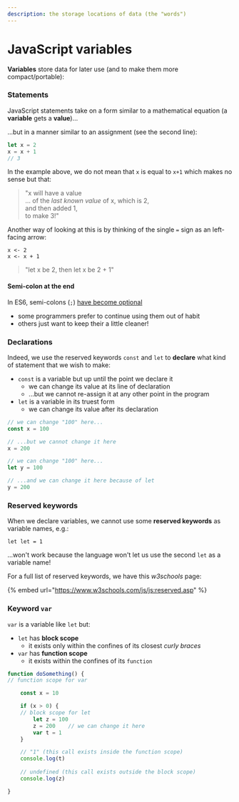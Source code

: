 ```yaml
---
description: the storage locations of data (the "words")
---
```


# JavaScript variables

**Variables** store data for later use (and to make them more compact/portable):

### Statements

JavaScript statements take on a form similar to a mathematical equation (a **variable** gets a **value**)...

...but in a manner similar to an assignment (see the second line):

```javascript
let x = 2 
x = x + 1
// 3
```

In the example above, we do not mean that `x` is equal to `x+1` which makes no sense but that:

> "x will have a value\
> ... of the _last known value_ of x, which is 2,\
> and then added 1,\
> to make 3!"

Another way of looking at this is by thinking of the single `=` sign as an left-facing arrow:

```
x <- 2
x <- x + 1
```

> "let x be 2, then let x be 2 + 1"

#### Semi-colon at the end

In ES6, semi-colons (`;`) [have become optional](https://flaviocopes.com/javascript-automatic-semicolon-insertion/)

* some programmers prefer to continue using them out of habit
* others just want to keep their a little cleaner!

### Declarations

Indeed, we use the reserved keywords `const` and `let` to **declare** what kind of statement that we wish to make:

* `const` is a variable but up until the point we declare it
  * we can change its value at its line of declaration
  * ...but we cannot re-assign it at any other point in the program
* `let` is a variable in its truest form
  * we can change its value after its declaration

```javascript
// we can change "100" here...
const x = 100 

// ...but we cannot change it here
x = 200 

// we can change "100" here...
let y = 100 

// ...and we can change it here because of let
y = 200
```

### Reserved keywords

When we declare variables, we cannot use some **reserved keywords** as variable names, e.g.:

```
let let = 1
```

...won't work because the language won't let us use the second `let` as a variable name!

For a full list of reserved keywords, we have this _w3schools_ page:

{% embed url="https://www.w3schools.com/js/js:reserved.asp" %}

### Keyword `var`

`var` is a variable like `let` but:

* `let` has **block scope**
  * it exists only within the confines of its closest _curly braces_
* `var` has **function scope**
  * it exists within the confines of its `function`

```javascript
function doSomething() {
// function scope for var

    const x = 10

    if (x > 0) {
    // block scope for let
        let z = 100
        z = 200    // we can change it here
        var t = 1
    }

    // "1" (this call exists inside the function scope)
    console.log(t) 
    
    // undefined (this call exists outside the block scope)
    console.log(z) 

}
```

